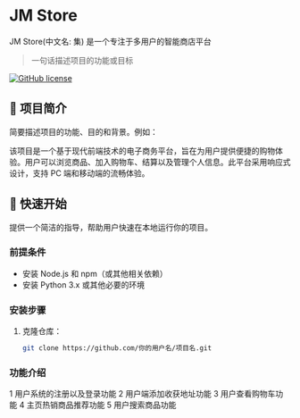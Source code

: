# JM Store
JM Store(中文名: 集) 是一个专注于多用户的智能商店平台 


> 一句话描述项目的功能或目标

[![GitHub license](https://img.shields.io/badge/license-MIT-blue.svg)](https://opensource.org/licenses/MIT)

## 📖 项目简介

简要描述项目的功能、目的和背景。例如：

该项目是一个基于现代前端技术的电子商务平台，旨在为用户提供便捷的购物体验。用户可以浏览商品、加入购物车、结算以及管理个人信息。此平台采用响应式设计，支持 PC 端和移动端的流畅体验。

## 🚀 快速开始

提供一个简洁的指导，帮助用户快速在本地运行你的项目。

### 前提条件

- 安装 Node.js 和 npm（或其他相关依赖）
- 安装 Python 3.x 或其他必要的环境

### 安装步骤

1. 克隆仓库：
   ```bash
   git clone https://github.com/你的用户名/项目名.git

### 功能介绍
1 用户系统的注册以及登录功能
2 用户端添加收获地址功能
3 用户查看购物车功能
4 主页热销商品推荐功能
5 用户搜索商品功能
